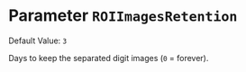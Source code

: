 # Parameter `ROIImagesRetention`
Default Value: `3`

Days to keep the separated digit images (`0` = forever).

